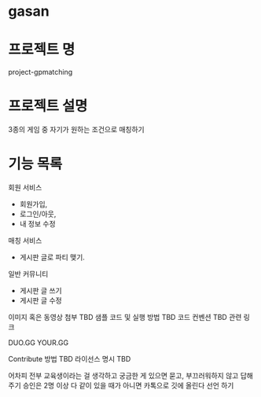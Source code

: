# gasan
# 프로젝트 명
project-gpmatching
# 프로젝트 설명
3종의 게임 중 자기가 원하는 조건으로 매칭하기 
# 기능 목록
 회원 서비스
 - 회원가입,
 - 로그인/아웃, 
 - 내 정보 수정
 
 매칭 서비스
 - 게시판 글로 파티 맺기. 
 
일반 커뮤니티 
- 게시판 글 쓰기
- 게시판 글 수정

이미지 혹은 동영상 첨부
TBD
샘플 코드 및 실행 방법
TBD
코드 컨벤션
TBD
관련 링크

DUO.GG
YOUR.GG

Contribute 방법
TBD
라이선스 명시 
TBD




어차피 전부 교육생이라는 걸 생각하고 궁금한 게 있으면 묻고, 부끄러워하지 않고 답해주기
승인은 2명 이상
다 같이 있을 때가 아니면 카톡으로 깃에 올린다 선언 하기
